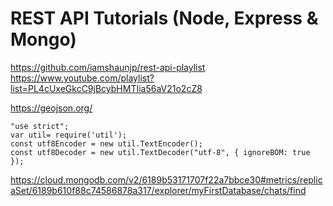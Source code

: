 # REST API Tutorials (Node, Express & Mongo)

https://github.com/iamshaunjp/rest-api-playlist
https://www.youtube.com/playlist?list=PL4cUxeGkcC9jBcybHMTIia56aV21o2cZ8

https://geojson.org/

```
"use strict";
var util= require('util');
const utf8Encoder = new util.TextEncoder();
const utf8Decoder = new util.TextDecoder("utf-8", { ignoreBOM: true });
```

https://cloud.mongodb.com/v2/6189b53171707f22a7bbce30#metrics/replicaSet/6189b610f88c74586878a317/explorer/myFirstDatabase/chats/find